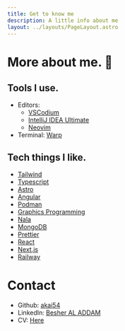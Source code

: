 ```yaml
---
title: Get to know me
description: A little info about me
layout: ../layouts/PageLayout.astro
---
```


# More about me. 👋

## Tools I use.

- Editors:
  - [VSCodium](https://vscodium.com/)
  - [IntelliJ IDEA Ultimate](https://www.jetbrains.com/idea/)
  - [Neovim](https://neovim.io/)
- Terminal: [Warp](https://www.warp.dev/)

## Tech things I like.

- [Tailwind](https://tailwindcss.com/)
- [Typescript](https://www.typescriptlang.org/)
- [Astro](https://astro.build)
- [Angular](https://angular.io/)
- [Podman](https://podman.io/)
- [Graphics Programming](https://learnopengl.com/)
- [Nala](https://gitlab.com/volian/nala)
- [MongoDB](https://www.mongodb.com)
- [Prettier](https://prettier.io/)
- [React](https://react.dev/)
- [Next.js](https://nextjs.org/)
- [Railway](https://railway.app/)

# Contact

- Github: [akai54](https://github.com/akai54)
- LinkedIn: [Besher AL ADDAM](https://www.linkedin.com/in/besher-al-addam/)
- CV: [Here](https://beshoux.neocities.org/cv_besher.pdf)
